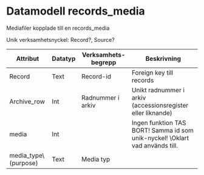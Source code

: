 # Datamodell records_media
Mediafiler kopplade till en records_media

Unik verksamhetsnyckel: Record?, Source?

|Attribut|Datatyp|Verksamhets-begrepp|Beskrivning|
|---|---|---|---|
|Record|Text|Record-id|Foreign key till records
|Archive_row|Int|Radnummer i arkiv|Unikt radnummer i arkiv <br>(accessionsregister eller liknande)|
|media|Int||Ingen funktion TAS BORT! Samma id som unik-nyckel! \\Oklart vad används till.|
|media_type\\(purpose)|Text|Media typ|

